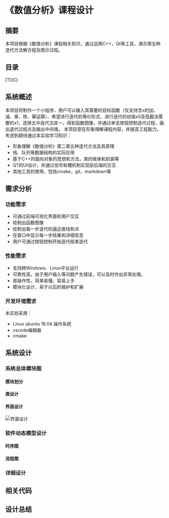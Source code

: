 <!--
 * @Author: Sun Yuxin
 * @Date: 2020-10-16 23:00:15
 * @LastEditTime: 2020-10-20 00:02:45
 * @LastEditors: Please set LastEditors
 * @Description: In User Settings Edit
 * @FilePath: /numerical_analysis_iterator/README.md
-->
# 《数值分析》课程设计
## 摘要
本项目根据《数值分析》课程相关知识，通过运用C++，Qt等工具，演示用五种迭代方法解方程及图示过程。
## 目录
[TOC]
## 系统概述
本项目将制作一个小程序，用户可以输入其需要的目标函数（仅支持含x的加、减、乘、除、幂运算）、希望进行迭代的等价形式、进行迭代的初值x0及弦截法需要的x1，选择五中迭代法其一，得到函数图像，并通过单击按钮控制迭代过程，画出迭代过程点及输出中间值。
本项目意在形象理解课程内容，并提高工程能力。考虑到期待通过本实验学习知识：
* 形象理解《数值分析》第二章五种迭代方法及其原理
* 栈、队列等数据结构的实际应用
* 基于C++的面向对象的思想和方法，类的继承和封装等
* QT的UI设计，并通过信号和槽机制实现前后端的交互
* 其他工具的使用，包括cmake，git，markdown等
## 需求分析
### 功能需求
* 可通过前端可视化界面和用户交互
* 绘制出函数图像
* 绘制出每一步迭代的逼近直线和点
* 在窗口中显示每一步结果和详细信息
* 用户可通过按钮控制开始迭代结束迭代
### 性能需求
* 支持跨Windows、Linux平台运行
* 可靠性高，由于用户输入等问题产生错误，可以及时作出异常处理。
* 易操作性，简单易懂，容易上手
* 模块化设计，易于以后的维护和扩展
### 开发环境需求
本实验采用：
* Linux ubuntu 18.04 操作系统
* vscode编辑器
* cmake
## 系统设计
### 系统总体模块图
#### 模块划分
#### 类设计
#### 界面设计
![界面设计](https://raw.githubusercontent.com/fighterkaka22/numerical_analysis_iterator/main/pictures/%E7%95%8C%E9%9D%A2%E8%AE%BE%E8%AE%A1.png)
### 软件动态模型设计
#### 时序图
#### 流程图
### 详细设计
## 相关代码
## 设计总结
